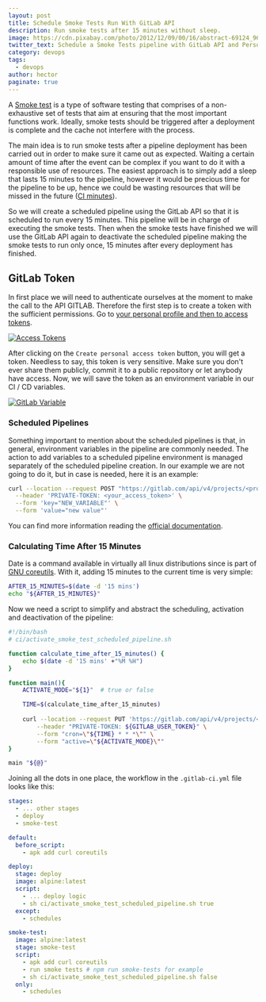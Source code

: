 ```yaml
---
layout: post
title: Schedule Smoke Tests Run With GitLab API
description: Run smoke tests after 15 minutes without sleep.
image: https://cdn.pixabay.com/photo/2012/12/09/00/16/abstract-69124_960_720.jpg
twitter_text: Schedule a Smoke Tests pipeline with GitLab API and Personal Access Tokens.
category: devops
tags:
  - devops
author: hector
paginate: true
---
```


A [Smoke test](https://softwaretestingfundamentals.com/smoke-testing) is a type of software testing that comprises of a non-exhaustive set of tests that aim at ensuring that the most important functions work. Ideally, smoke tests should be triggered after a deployment is complete and the cache not interfere with the process.

The main idea is to run smoke tests after a pipeline deployment has been carried out in order to make sure it came out as expected. Waiting a certain amount of time after the event can be complex if you want to do it with a responsible use of resources. The easiest approach is to simply add a sleep that lasts 15 minutes to the pipeline, however it would be precious time for the pipeline to be up, hence we could be wasting resources that will be missed in the future ([CI minutes](https://about.gitlab.com/pricing/faq-consumption-cicd)). 

So we will create a scheduled pipeline using the GitLab API so that it is scheduled to run every 15 minutes. This pipeline will be in charge of executing the 
smoke tests. Then when the smoke tests have finished we will use the GitLab API again to deactivate the scheduled pipeline making the smoke tests to run only once, 15 minutes after every deployment has finished.

## GitLab Token
In first place we will need to authenticate ourselves at the moment to make the call to the API GITLAB. Therefore the first step is to create a token with the sufficient permissions. Go to [your personal profile and then to access tokens](https://gitlab.com/-/profile/personal_access_tokens).

[![Access Tokens](https://hndoss-blog-bucket.s3.amazonaws.com/2021-01-25-schedule-smoke-test-on-gitlab/acces-tokens.png)](https://gitlab.com/-/profile/personal_access_tokens)

After clicking on the `Create personal access token` button, you will get a token. Needless to say, this token is very sensitive. Make sure you don't ever share them publicly, commit it to a public repository or let anybody have access. Now, we will save the token as an environment variable in our CI / CD variables.

[![GitLab Variable](https://hndoss-blog-bucket.s3.amazonaws.com/2021-01-25-schedule-smoke-test-on-gitlab/gitlab-variable.png)](https://hndoss-blog-bucket.s3.amazonaws.com/2021-01-25-schedule-smoke-test-on-gitlab/gitlab-variable.png)

### Scheduled Pipelines
Something important to mention about the scheduled pipelines is that, in general, environment variables in the pipeline are commonly needed. The action to add variables to a scheduled pipeline environment is managed separately of the scheduled pipeline creation. In our example we are not going to do it, but in case is needed, here it is an example:

```bash
curl --location --request POST "https://gitlab.com/api/v4/projects/<project_id>/pipeline_schedules/<scheduled_pipeline_id>/variables" \
  --header 'PRIVATE-TOKEN: <your_access_token>' \
  --form 'key="NEW_VARIABLE"' \
  --form 'value="new value"'
```
You can find more information reading the [official documentation](https://docs.gitlab.com/ee/api/pipeline_schedules.html#pipeline-schedule-variables).

### Calculating Time After 15 Minutes
Date is a command available in virtually all linux distributions since is part of [GNU coreutils](https://www.gnu.org/software/coreutils). With it, adding 15 minutes to the current time is very simple:

```bash
AFTER_15_MINUTES=$(date -d '15 mins')
echo "${AFTER_15_MINUTES}"
```

Now we need a script to simplify and abstract the scheduling, activation and deactivation of the pipeline:

```bash
#!/bin/bash
# ci/activate_smoke_test_scheduled_pipeline.sh

function calculate_time_after_15_minutes() {
    echo $(date -d '15 mins' +"%M %H")
}

function main(){
    ACTIVATE_MODE="${1}"  # true or false

    TIME=$(calculate_time_after_15_minutes)
    
    curl --location --request PUT 'https://gitlab.com/api/v4/projects/<project_id>/pipeline_schedules/<scheduled_pipeline>' \
        --header "PRIVATE-TOKEN: ${GITLAB_USER_TOKEN}" \
        --form "cron=\"${TIME} * * *\"" \
        --form "active=\"${ACTIVATE_MODE}\""
}

main "${@}"
```

Joining all the dots in one place, the workflow in the `.gitlab-ci.yml` file looks like this:

```yaml
stages:
  - ... other stages
  - deploy
  - smoke-test

default:
  before_script:
    - apk add curl coreutils

deploy: 
  stage: deploy
  image: alpine:latest
  script:
    - ... deploy logic
    - sh ci/activate_smoke_test_scheduled_pipeline.sh true
  except:
    - schedules

smoke-test:
  image: alpine:latest
  stage: smoke-test
  script:
    - apk add curl coreutils
    - run smoke tests # npm run smoke-tests for example
    - sh ci/activate_smoke_test_scheduled_pipeline.sh false
  only: 
    - schedules
```